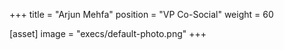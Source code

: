 +++
title = "Arjun Mehfa"
position = "VP Co-Social"
weight = 60

[asset]
image = "execs/default-photo.png"
+++
